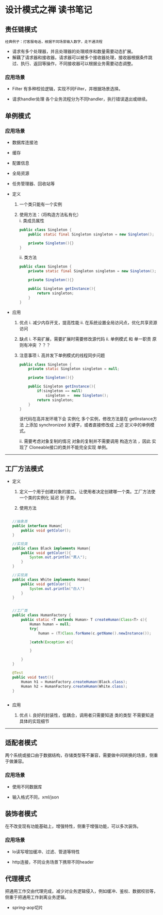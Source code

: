 # 设计模式之禅 读书笔记

## 责任链模式
`经典例子：打客服电话，根据不同场景输入数字，走不通流程`
* 请求有多个处理器，并且处理器的处理顺序和数量需要动态扩展。
* 解藕了请求器和接收器，请求器可以被多个接收器处理，接收器根据条件跳过、执行、返回等操作，不同接收器可以根据业务需要动态调整。

### 应用场景
* Filter
有多种校验逻辑，实现不同Filter，并根据场景选择。

* 请求handler处理
各个业务流程分为不同handler，执行错误退出或继续。

## 单例模式

### 应用场景

* 数据库连接池

* 缓存

* 配置信息

* 全局资源

* 任务管理器、回收站等

* 定义  
    1. 一个类只能有一个实例
    2. 使用方法：（将构造方法私有化）  
        i. 类成员属性

        ```java
        public class Singleton {
            public static final Singleton singleton = new Singleton();

            private Singleton(){}
        }

        ```

        ii. 类方法

        ```java
        public class Singleton {
            private static final Singleton singleton = new Singleton();

            private Singleton(){}

            public Singleton getInstance(){
                return singleton;
            }
        }

        ```

* 应用
    1. 优点
        i. 减少内存开支，提高性能
        ii. 在系统设置全局访问点，优化共享资源访问

    2. 缺点
        i. 不易扩展，需要扩展时需要修改源代码
        ii. 单例模式 和 单一职责 原则有冲突  ？？？

    3. 注意事项
        i. 高并发下单例模式的线程同步问题

        ```java
        public class Singleton {
            private static Singleton singleton = null;

            private Singleton(){}

            public Singleton getInstance(){
                if(singleton == null)
                    singleton =  new Singleton();
                return singleton;
            }
        }

        ```

        该代码在高并发环境下会 实例化 多个实例，修改方法是在 getInstance方法 上添加 synchronized 关键字，或者直接修改成 上述 定义中的单例模式。

        ii. 需要考虑对象复制的情况
        对象的复制并不需要调用 构造方法 ，因此 实现了 Cloneable接口的类并不能完全实现 单例。

***

## 工厂方法模式

* 定义
    1. 定义一个用于创建对象的接口，让使用者决定创建哪一个类。工厂方法使一个类的实例化 延迟 到 子类。

    2. 使用方法

    ```java

    //抽象类
    public interface Human{
        public void getColor();
    }

    //实现类
    public class Black implements Human{
        public void getColor(){
            System.out.println("黑人");
        }
    }

    //实现类
    public class White implements Human{
        public void getColor(){
            System.out.println("白人")
        }
    }


    //工厂类
    public class HumanFactory {
        public static <T extends Human> T createHuman(Class<T> c){
            Human human = null;
            try{
                human = (T)Class.forName(c.getName().newInstance());

            }catch(Exception e){

            }

        }
    }

    @Test
    public void test(){
        Human h1 = HumanFactory.createHuman(Black.class);
        Human h2 = HumanFactory.createHuman(White.class);
    }

    

    ```

* 应用
    1. 优点
        i. 良好的封装性，低耦合，调用者只需要知道 类的类型 不需要知道具体的实现细节

***

## 适配者模式

两个系统或接口由于数据结构，存储类型等不兼容，需要做中间转换的场景，侧重于做兼容。

### 应用场景

* 使用不同数据库

* 输入格式不同，xml/json

## 装饰者模式

在不改变现有功能基础上，增强特性，侧重于增强功能，可以多次装饰。

### 应用场景

* Io读写增加缓冲、过滤、管道等特性

* http连接，不同业务场景下携带不同header

## 代理模式

把通用工作交由代理完成，减少对业务逻辑侵入，例如缓冲、鉴权、数据校验等，侧重于把通用工作剥离业务逻辑。

* spring-aop切片
